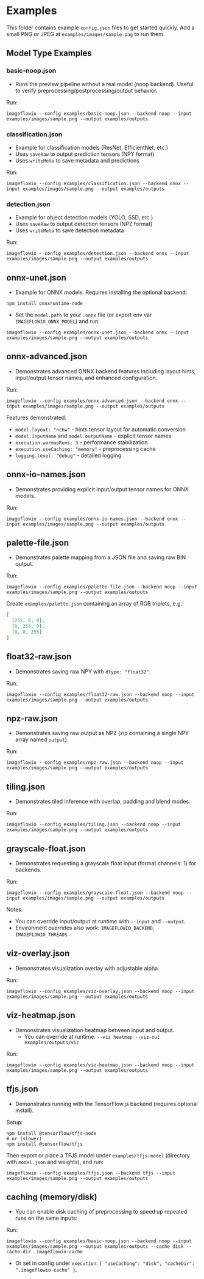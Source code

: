 # Examples

This folder contains example `config.json` files to get started quickly. Add a small PNG or JPEG at `examples/images/sample.png` to run them.

## Model Type Examples

### basic-noop.json

- Runs the preview pipeline without a real model (noop backend). Useful to verify preprocessing/postprocessing/output behavior.

Run:

```
imageflowio --config examples/basic-noop.json --backend noop --input examples/images/sample.png --output examples/outputs
```

### classification.json

- Example for classification models (ResNet, EfficientNet, etc.)
- Uses `saveRaw` to output prediction tensors (NPY format)
- Uses `writeMeta` to save metadata and predictions

Run:

```
imageflowio --config examples/classification.json --backend onnx --input examples/images/sample.png --output examples/outputs
```

### detection.json

- Example for object detection models (YOLO, SSD, etc.)
- Uses `saveRaw` to output detection tensors (NPZ format)
- Uses `writeMeta` to save detection metadata

Run:

```
imageflowio --config examples/detection.json --backend onnx --input examples/images/sample.png --output examples/outputs
```

## onnx-unet.json

- Example for ONNX models. Requires installing the optional backend:

```
npm install onnxruntime-node
```

- Set the `model.path` to your `.onnx` file (or export env var `IMAGEFLOWIO_ONNX_MODEL`) and run:

```
imageflowio --config examples/onnx-unet.json --backend onnx --input examples/images/sample.png --output examples/outputs
```

## onnx-advanced.json

- Demonstrates advanced ONNX backend features including layout hints, input/output tensor names, and enhanced configuration.

Run:

```
imageflowio --config examples/onnx-advanced.json --backend onnx --input examples/images/sample.png --output examples/outputs
```

Features demonstrated:

- `model.layout: "nchw"` - hints tensor layout for automatic conversion
- `model.inputName` and `model.outputName` - explicit tensor names
- `execution.warmupRuns: 3` - performance stabilization
- `execution.useCaching: "memory"` - preprocessing cache
- `logging.level: "debug"` - detailed logging

## onnx-io-names.json

- Demonstrates providing explicit input/output tensor names for ONNX models.

Run:

```
imageflowio --config examples/onnx-io-names.json --backend onnx --input examples/images/sample.png --output examples/outputs
```

## palette-file.json

- Demonstrates palette mapping from a JSON file and saving raw BIN output.

Run:

```
imageflowio --config examples/palette-file.json --backend noop --input examples/images/sample.png --output examples/outputs
```

Create `examples/palette.json` containing an array of RGB triplets, e.g.:

```json
[
  [255, 0, 0],
  [0, 255, 0],
  [0, 0, 255]
]
```

## float32-raw.json

- Demonstrates saving raw NPY with `dtype: "float32"`.

Run:

```
imageflowio --config examples/float32-raw.json --backend noop --input examples/images/sample.png --output examples/outputs
```

## npz-raw.json

- Demonstrates saving raw output as NPZ (zip containing a single NPY array named `output`).

Run:

```
imageflowio --config examples/npz-raw.json --backend noop --input examples/images/sample.png --output examples/outputs
```

## tiling.json

- Demonstrates tiled inference with overlap, padding and blend modes.

Run:

```
imageflowio --config examples/tiling.json --backend noop --input examples/images/sample.png --output examples/outputs
```

## grayscale-float.json

- Demonstrates requesting a grayscale float input (format.channels: 1) for backends.

Run:

```
imageflowio --config examples/grayscale-float.json --backend noop --input examples/images/sample.png --output examples/outputs
```

Notes:

- You can override input/output at runtime with `--input` and `--output`.
- Environment overrides also work: `IMAGEFLOWIO_BACKEND`, `IMAGEFLOWIO_THREADS`.

## viz-overlay.json

- Demonstrates visualization overlay with adjustable alpha.

Run:

```
imageflowio --config examples/viz-overlay.json --backend noop --input examples/images/sample.png --output examples/outputs
```

## viz-heatmap.json

- Demonstrates visualization heatmap between input and output.
  - You can override at runtime: `--viz heatmap --viz-out examples/outputs/viz`

Run:

```
imageflowio --config examples/viz-heatmap.json --backend noop --input examples/images/sample.png --output examples/outputs
```

## tfjs.json

- Demonstrates running with the TensorFlow.js backend (requires optional install).

Setup:

```
npm install @tensorflow/tfjs-node
# or (slower)
npm install @tensorflow/tfjs
```

Then export or place a TFJS model under `examples/tfjs-model` (directory with `model.json` and weights), and run:

```
imageflowio --config examples/tfjs.json --backend tfjs --input examples/images/sample.png --output examples/outputs
```

## caching (memory/disk)

- You can enable disk caching of preprocessing to speed up repeated runs on the same inputs:

Run:

```
imageflowio --config examples/basic-noop.json --backend noop --input examples/images/sample.png --output examples/outputs --cache disk --cache-dir .imageflowio-cache
```

- Or set in config under `execution`: `{ "useCaching": "disk", "cacheDir": ".imageflowio-cache" }`.
